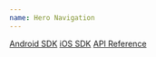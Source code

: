 ```yaml
---
name: Hero Navigation
---
```


[Android SDK](./sdk/android)
[iOS SDK](./sdk/android)
[API Reference](./reference)
